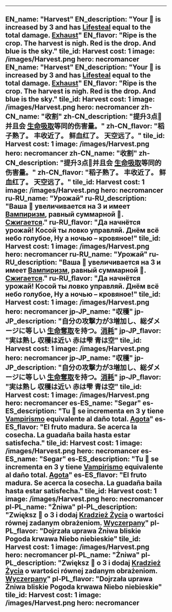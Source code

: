 ---

EN_name: "Harvest"
EN_description: "Your 🔸 is increased by 3 and has  <u>Lifesteal</u> equal to the total damage. <u>Exhaust</u>"
EN_flavor: "Ripe is the crop. 
The harvest is nigh. 
Red is the drop. 
And blue is the sky."
tile_id: Harvest
cost: 1
image: /images/Harvest.png
hero: necromancer
EN_name: "Harvest"
EN_description: "Your 🔸 is increased by 3 and has  <u>Lifesteal</u> equal to the total damage. <u>Exhaust</u>"
EN_flavor: "Ripe is the crop. 
The harvest is nigh. 
Red is the drop. 
And blue is the sky."
tile_id: Harvest
cost: 1
image: /images/Harvest.png
hero: necromancer
zh-CN_name: "收割"
zh-CN_description: "提升3点🔸并且会 <u>生命吸取</u>等同的伤害量。"
zh-CN_flavor: "稻子熟了。
丰收近了。
鲜血红了。
天空远了。"
tile_id: Harvest
cost: 1
image: /images/Harvest.png
hero: necromancer
zh-CN_name: "收割"
zh-CN_description: "提升3点🔸并且会 <u>生命吸取</u>等同的伤害量。"
zh-CN_flavor: "稻子熟了。
丰收近了。
鲜血红了。
天空远了。"
tile_id: Harvest
cost: 1
image: /images/Harvest.png
hero: necromancer
ru-RU_name: "Урожай"
ru-RU_description: "Ваша 🔸 увеличивается на 3 и имеет  <u>Вампиризм</u>, равный суммарной 🔸. <u>Сжигается</u>."
ru-RU_flavor: "Да начнётся урожай!
Косой ты ловко управляй.
Днём всё небо голубое,
Ну а ночью – кровяное!"
tile_id: Harvest
cost: 1
image: /images/Harvest.png
hero: necromancer
ru-RU_name: "Урожай"
ru-RU_description: "Ваша 🔸 увеличивается на 3 и имеет  <u>Вампиризм</u>, равный суммарной 🔸. <u>Сжигается</u>."
ru-RU_flavor: "Да начнётся урожай!
Косой ты ловко управляй.
Днём всё небо голубое,
Ну а ночью – кровяное!"
tile_id: Harvest
cost: 1
image: /images/Harvest.png
hero: necromancer
jp-JP_name: "収穫"
jp-JP_description: "自分の攻撃力が3増加し、総ダメージに等しい <u>生命奪取</u>を持つ。<u>消耗</u>"
jp-JP_flavor: "実は熟し
収穫は近い
赤は雫 
青は空"
tile_id: Harvest
cost: 1
image: /images/Harvest.png
hero: necromancer
jp-JP_name: "収穫"
jp-JP_description: "自分の攻撃力が3増加し、総ダメージに等しい <u>生命奪取</u>を持つ。<u>消耗</u>"
jp-JP_flavor: "実は熟し
収穫は近い
赤は雫 
青は空"
tile_id: Harvest
cost: 1
image: /images/Harvest.png
hero: necromancer
es-ES_name: "Segar"
es-ES_description: "Tu 🔸 se incrementa en 3 y tiene  <u>Vampirismo</u> equivalente al daño total. <u>Agota</u>"
es-ES_flavor: "El fruto madura.
Se acerca la cosecha.
La guadaña baila
hasta estar satisfecha."
tile_id: Harvest
cost: 1
image: /images/Harvest.png
hero: necromancer
es-ES_name: "Segar"
es-ES_description: "Tu 🔸 se incrementa en 3 y tiene  <u>Vampirismo</u> equivalente al daño total. <u>Agota</u>"
es-ES_flavor: "El fruto madura.
Se acerca la cosecha.
La guadaña baila
hasta estar satisfecha."
tile_id: Harvest
cost: 1
image: /images/Harvest.png
hero: necromancer
pl-PL_name: "Żniwa"
pl-PL_description: "Zwiększ 🔸 o 3 i dodaj  <u>Kradzież Życia</u> o wartości równej zadanym obrażeniom. <u>Wyczerpany</u>"
pl-PL_flavor: "Dojrzała uprawa
Żniwa bliskie
Pogoda krwawa
Niebo niebieskie"
tile_id: Harvest
cost: 1
image: /images/Harvest.png
hero: necromancer
pl-PL_name: "Żniwa"
pl-PL_description: "Zwiększ 🔸 o 3 i dodaj  <u>Kradzież Życia</u> o wartości równej zadanym obrażeniom. <u>Wyczerpany</u>"
pl-PL_flavor: "Dojrzała uprawa
Żniwa bliskie
Pogoda krwawa
Niebo niebieskie"
tile_id: Harvest
cost: 1
image: /images/Harvest.png
hero: necromancer
---